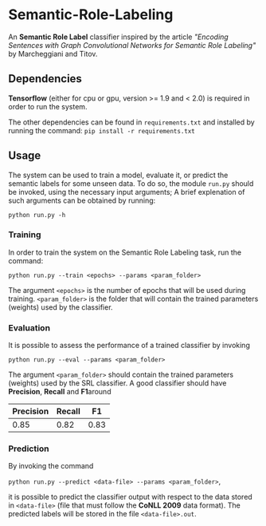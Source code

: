 # Semantic-Role-Labeling
An **Semantic Role Label** classifier inspired by the article *"Encoding Sentences with Graph Convolutional Networks for Semantic Role Labeling"* by Marcheggiani and Titov.

## Dependencies
**Tensorflow** (either for cpu or gpu, version >= 1.9 and < 2.0) is required in order to run the system.

The other dependencies can be found in `requirements.txt` and installed by running the command:
`pip install -r requirements.txt`


## Usage
The system can be used to train a model, evaluate it, or predict the semantic labels for some unseen data.
To do so, the module `run.py` should be invoked, using the necessary input arguments;
A brief explenation of such arguments can be obtained by running:

   `python run.py -h`

### Training
In order to train the system on the Semantic Role Labeling task, run the command:

  `python run.py --train <epochs> --params <param_folder>`

The argument `<epochs>` is the number of epochs that will be used during training.
`<param_folder>` is the folder that will contain the trained parameters (weights) used by the classifier.

### Evaluation
It is possible to assess the performance of a trained classifier by invoking

   `python run.py --eval --params <param_folder>`

The argument `<param_folder>` should contain the trained parameters (weights) used by the SRL classifier. A good classifier should have **Precision**, **Recall** and **F1**around 

|**Precision**|**Recall**|**F1**|
|-------------|----------|------|
|    0.85     |    0.82  | 0.83 |

### Prediction
By invoking the command

   `python run.py --predict <data-file> --params <param_folder>`,

it is possible to predict the classifier output with respect to the data stored in 
`<data-file>` (file that must follow the **CoNLL 2009** data format). The predicted labels will be stored in the file `<data-file>.out`.